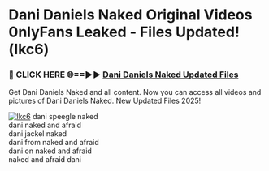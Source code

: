# Dani Daniels Naked Original Videos 0nlyFans Leaked - Files Updated! (lkc6)

<h3>🔴 CLICK HERE 🌐==►► <a href="https://tinyurl.com/up5wt9bj" rel="nofollow">Dani Daniels Naked Updated Files</a></h3>

Get Dani Daniels Naked and all content. Now you can access all videos and pictures of Dani Daniels Naked. New Updated Files 2025!

[![lkc6](https://i.imgur.com/ABiUzMV.gif)](https://tinyurl.com/up5wt9bj)
dani speegle naked<br>
dani naked and afraid<br>
dani jackel naked<br>
dani from naked and afraid<br>
dani on naked and afraid<br>
naked and afraid dani